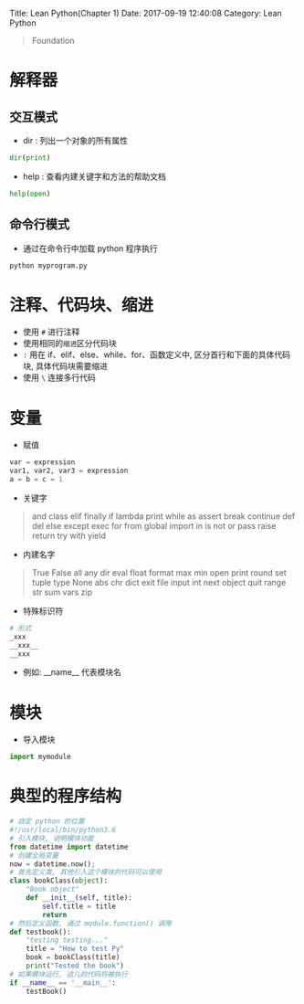 Title: Lean Python(Chapter 1)
Date: 2017-09-19 12:40:08
Category: Lean Python

> Foundation

解释器
=====

## 交互模式

* dir : 列出一个对象的所有属性

```python
dir(print)
```

<!--more-->

* help : 查看内建关键字和方法的帮助文档

```python
help(open)
```

## 命令行模式

* 通过在命令行中加载 python 程序执行

```python
python myprogram.py
```

注释、代码块、缩进
===============

* 使用 `#` 进行注释
* 使用相同的`缩进`区分代码块
* `:` 用在 if、elif、else、while、for、函数定义中, 区分首行和下面的具体代码块, 具体代码块需要缩进
* 使用 `\` 连接多行代码

变量
====

* 赋值

```python
var = expression
var1, var2, var3 = expression
a = b = c = 1
```

* 关键字

> and class elif finally if lambda print while as assert break continue def del else except exec for from global import in is not or pass raise return try with yield

* 内建名字

> True False all any dir eval float format max min open print round set tuple type None abs chr dict exit file input int next object quit range str sum vars zip

* 特殊标识符

```python
# 形式
_xxx
__xxx__
__xxx
```

* 例如: \_\_name\_\_ 代表模块名

模块
===

* 导入模块

```python
import mymodule
```

典型的程序结构
===========

```python
# 自定 python 的位置
#!/usr/local/bin/python3.6
# 引入模块, 说明模块功能
from datetime import datetime
# 创建全局变量
now = datetime.now();
# 首先定义类, 其他引入这个模块的代码可以使用
class bookClass(object):
    "Book object"
    def __init__(self, title):
        self.title = title
        return
# 然后定义函数, 通过 module.function() 调用
def testbook():
    "testing testing..."
    title = "How to test Py"
    book = bookClass(title)
    print("Tested the book")
# 如果模块运行, 这儿的代码将被执行
if __name__ == '__main__':
    testBook()
```


